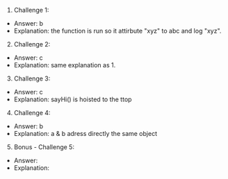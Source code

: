 1. Challenge 1:
  - Answer: b
  - Explanation: the function is run so it attirbute "xyz" to abc and log "xyz".


2. Challenge 2:
  - Answer: c
  - Explanation: same explanation as 1.
 

3. Challenge 3:
  - Answer: c
  - Explanation: sayHi() is hoisted to the ttop


4. Challenge 4:
  - Answer: b
  - Explanation: a & b adress directly the same object


5. Bonus - Challenge 5:
  - Answer:
  - Explanation:
